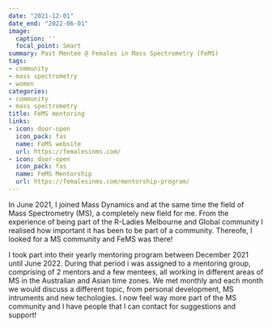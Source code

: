 ```yaml
---
date: "2021-12-01"
date_end: "2022-06-01"
image:
  caption: ''
  focal_point: Smart
summary: Past Mentee @ Females in Mass Spectrometry (FeMS)
tags:
- community
- mass spectrometry
- women
categories:
- community
- mass spectrometry
title: FeMS mentoring
links:
- icon: door-open
  icon_pack: fas
  name: FeMS website
  url: https://femalesinms.com/
- icon: door-open
  icon_pack: fas
  name: FeMS Mentorship
  url: https://femalesinms.com/mentorship-program/
---
```


In June 2021, I joined Mass Dynamics and at the same time the field of Mass Spectrometry (MS), a completely new field for me. From the experience of being part of the R-Ladies Melbourne and Global community I realised how important it has been to be part of a community. Thereofe, I looked for a MS community and FeMS was there! 

I took part into their yearly mentoring program between December 2021 until June 2022. During that period i was assigned to a mentoring group, comprising of 2 mentors and a few mentees, all working in different areas of MS in the Australian and Asian time zones. We met monthly and each month we would discuss a different topic, from personal development, MS intruments and new techologies. I now feel way more part of the MS community and I have people that I can contact for suggestions and support! 